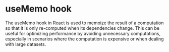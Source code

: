 # useMemo hook

The useMemo hook in React is used to memoize the result of a computation so that it is only re-computed when its dependencies change. This can be useful for optimizing performance by avoiding unnecessary computations, especially in scenarios where the computation is expensive or when dealing with large datasets.